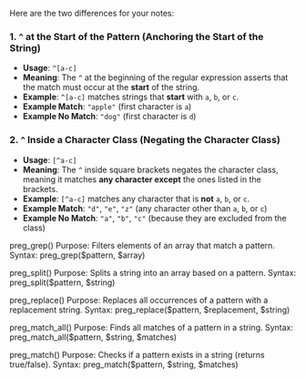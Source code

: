 Here are the two differences for your notes:

### 1. **`^` at the Start of the Pattern (Anchoring the Start of the String)**  
   - **Usage**: `^[a-c]`
   - **Meaning**: The `^` at the beginning of the regular expression asserts that the match must occur at the **start** of the string.
   - **Example**: `^[a-c]` matches strings that **start** with `a`, `b`, or `c`.
   - **Example Match**: `"apple"` (first character is `a`)
   - **Example No Match**: `"dog"` (first character is `d`)

### 2. **`^` Inside a Character Class (Negating the Character Class)**  
   - **Usage**: `[^a-c]`
   - **Meaning**: The `^` inside square brackets negates the character class, meaning it matches **any character except** the ones listed in the brackets.
   - **Example**: `[^a-c]` matches any character that is **not** `a`, `b`, or `c`.
   - **Example Match**: `"d"`, `"e"`, `"z"` (any character other than `a`, `b`, or `c`)
   - **Example No Match**: `"a"`, `"b"`, `"c"` (because they are excluded from the class)




 preg_grep()
Purpose: Filters elements of an array that match a pattern.
Syntax: preg_grep($pattern, $array)

preg_split()
Purpose: Splits a string into an array based on a pattern.
Syntax: preg_split($pattern, $string)

preg_replace()
Purpose: Replaces all occurrences of a pattern with a replacement string.
Syntax: preg_replace($pattern, $replacement, $string)


preg_match_all()
Purpose: Finds all matches of a pattern in a string.
Syntax: preg_match_all($pattern, $string, $matches)


 preg_match()
Purpose: Checks if a pattern exists in a string (returns true/false).
Syntax: preg_match($pattern, $string, $matches)
